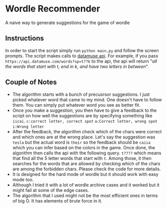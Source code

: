 # Wordle Recommender
A naive way to generate suggestions for the game of wordle

## Instructions

In order to start the script simply run `python main.py` and follow the screen prompts.
The script makes calls to [datamuse api](https://www.datamuse.com/api/). For example, if you
pass `https://api.datamuse.com/words?sp=t??k` to the api, the api will return "*all the words that start 
with t, end in k, and have two letters in between*". 

## Couple of Notes
- The algorithm starts with a bunch of precusrsor suggestions. I just picked whatever word that came to my mind. One doesn't have to follow them. You can simply put whatever word you see as better fit. 
- Once you make a suggestion, you then have to give a feedback to the script on how well the suggestions are by specifying something like `iicai`. 
`c:correct letter, correct spot`
`a:Correct letter, wrong spot`
`i:Wrong letter`
- After the feedback, the algorithm check which of the chars were correct and which ones are at the wrong place.
Let's say the suggestion was `tesla` but the actual word is `their` so the feedback should be `caiia` which you 
can infer based on the colors in the game. Once done, the algorithm then calls the api with the following query.
`t????` which means that find all the 5 letter words that start with `t`. Among those, it then searches for the words
that are allowed by checking which of the chars are among the forbidden chars. Please check the code for more details.
- It is designed for the hard mode of wordle but it should work with easy mode too.
- Although I tried it with a lot of wordle archive cases and it worked but it might fail
at some of the edge cases.
- The algorithm that I used might not be the most efficient ones in terms of big O. It has elements 
of brute force in it.